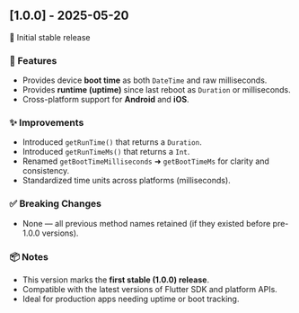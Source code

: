## [1.0.0] - 2025-05-20

🎉 Initial stable release

### 🚀 Features
- Provides device **boot time** as both `DateTime` and raw milliseconds.
- Provides **runtime (uptime)** since last reboot as `Duration` or milliseconds.
- Cross-platform support for **Android** and **iOS**.

### ✨ Improvements
- Introduced `getRunTime()` that returns a `Duration`.
- Introduced `getRunTimeMs()` that returns a `Int`.
- Renamed `getBootTimeMilliseconds` ➜ `getBootTimeMs` for clarity and consistency.
- Standardized time units across platforms (milliseconds).

### ✅ Breaking Changes
- None — all previous method names retained (if they existed before pre-1.0.0 versions).

### 📦 Notes
- This version marks the **first stable (1.0.0) release**.
- Compatible with the latest versions of Flutter SDK and platform APIs.
- Ideal for production apps needing uptime or boot tracking.

